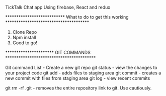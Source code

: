 TickTalk Chat app 
Using firebase, React and redux

*************************** What to do to get this working **************************************

1) Clone Repo
2) Npm install
6) Good to go!


********************** GIT COMMANDS *****************************************

Git command List - Create a new git repo
git status - view the changes to your project code
git add - adds files to staging area
git commit - creates a new commit with files from staging area
git log - view recent commits

git rm -rf .git - removes the entire repository link to git. Use cautiously.